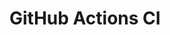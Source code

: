 # GitHub Actions CI


































































































































































































































































































































































































































































































































